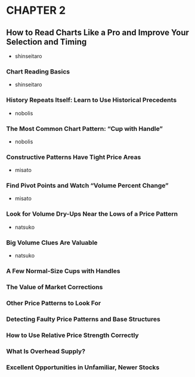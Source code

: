 # CHAPTER 2
## How to Read Charts Like a Pro and Improve Your Selection and Timing
- shinseitaro
 
### Chart Reading Basics
- shinseitaro

### History Repeats Itself: Learn to Use Historical Precedents
- nobolis

### The Most Common Chart Pattern: “Cup with Handle”
- nobolis

### Constructive Patterns Have Tight Price Areas
- misato

### Find Pivot Points and Watch “Volume Percent Change”
- misato 

### Look for Volume Dry-Ups Near the Lows of a Price Pattern
- natsuko

### Big Volume Clues Are Valuable
- natsuko

### A Few Normal-Size Cups with Handles

### The Value of Market Corrections

### Other Price Patterns to Look For

### Detecting Faulty Price Patterns and Base Structures

### How to Use Relative Price Strength Correctly

### What Is Overhead Supply?

### Excellent Opportunities in Unfamiliar, Newer Stocks
